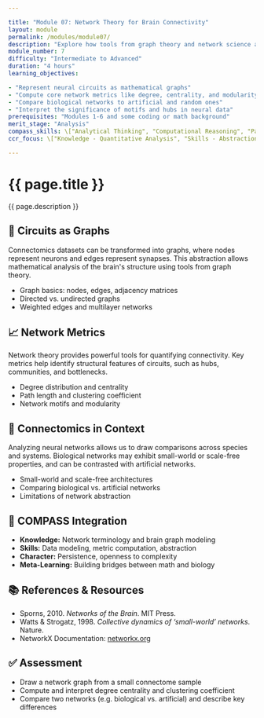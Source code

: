 ```yaml
---

title: "Module 07: Network Theory for Brain Connectivity"
layout: module
permalink: /modules/module07/
description: "Explore how tools from graph theory and network science are used to represent and analyze the connectome."
module_number: 7
difficulty: "Intermediate to Advanced"
duration: "4 hours"
learning_objectives:

- "Represent neural circuits as mathematical graphs"
- "Compute core network metrics like degree, centrality, and modularity"
- "Compare biological networks to artificial and random ones"
- "Interpret the significance of motifs and hubs in neural data"
prerequisites: "Modules 1-6 and some coding or math background"
merit_stage: "Analysis"
compass_skills: \["Analytical Thinking", "Computational Reasoning", "Pattern Recognition"]
ccr_focus: \["Knowledge - Quantitative Analysis", "Skills - Abstraction"]

---
```


<div class="main-content">
  <div class="hero">
    <div class="hero-content">
      <h1>{{ page.title }}</h1>
      <p class="hero-subtitle">{{ page.description }}</p>
    </div>
  </div>

  <div class="cards-grid module-cards">
<div class="card module-card">
    <h2>🔗 Circuits as Graphs</h2>
    <p>Connectomics datasets can be transformed into graphs, where nodes represent neurons and edges represent synapses. This abstraction allows mathematical analysis of the brain's structure using tools from graph theory.</p>
    <ul>
      <li>Graph basics: nodes, edges, adjacency matrices</li>
      <li>Directed vs. undirected graphs</li>
      <li>Weighted edges and multilayer networks</li>
    </ul>
  </div>

  <div class="card module-card">
    <h2>📈 Network Metrics</h2>
    <p>Network theory provides powerful tools for quantifying connectivity. Key metrics help identify structural features of circuits, such as hubs, communities, and bottlenecks.</p>
    <ul>
      <li>Degree distribution and centrality</li>
      <li>Path length and clustering coefficient</li>
      <li>Network motifs and modularity</li>
    </ul>
  </div>

  <div class="card module-card">
    <h2>🧮 Connectomics in Context</h2>
    <p>Analyzing neural networks allows us to draw comparisons across species and systems. Biological networks may exhibit small-world or scale-free properties, and can be contrasted with artificial networks.</p>
    <ul>
      <li>Small-world and scale-free architectures</li>
      <li>Comparing biological vs. artificial networks</li>
      <li>Limitations of network abstraction</li>
    </ul>
  </div>

  <div class="card module-card">
    <h2>🎯 COMPASS Integration</h2>
    <ul>
      <li><strong>Knowledge:</strong> Network terminology and brain graph modeling</li>
      <li><strong>Skills:</strong> Data modeling, metric computation, abstraction</li>
      <li><strong>Character:</strong> Persistence, openness to complexity</li>
      <li><strong>Meta-Learning:</strong> Building bridges between math and biology</li>
    </ul>
  </div>

  <div class="card module-card">
    <h2>📚 References & Resources</h2>
    <ul>
      <li>Sporns, 2010. <em>Networks of the Brain</em>. MIT Press.</li>
      <li>Watts & Strogatz, 1998. <em>Collective dynamics of ‘small-world’ networks</em>. Nature.</li>
      <li>NetworkX Documentation: <a href="https://networkx.org">networkx.org</a></li>
    </ul>
  </div>

  <div class="card module-card">
    <h2>✅ Assessment</h2>
    <ul>
      <li>Draw a network graph from a small connectome sample</li>
      <li>Compute and interpret degree centrality and clustering coefficient</li>
      <li>Compare two networks (e.g. biological vs. artificial) and describe key differences</li>
    </ul>
  </div>
</div>
</div>
